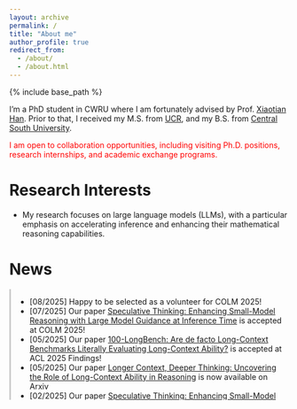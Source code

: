 ```yaml
---
layout: archive
permalink: /
title: "About me"
author_profile: true
redirect_from: 
  - /about/
  - /about.html
---
```


{% include base_path %}

I’m a PhD student in CWRU where I am fortunately advised by Prof. [Xiaotian Han](https://ahxt.github.io/). Prior to that, I received my M.S. from [UCR](https://www.ece.ucr.edu/), and my B.S. from [Central South University](https://soa.csu.edu.cn/).

<span style="color:red;">I am open to collaboration opportunities, including visiting Ph.D. positions, research internships, and academic exchange programs.</span>

Research Interests
======
* My research focuses on large language models (LLMs), with a particular emphasis on accelerating inference and enhancing their mathematical reasoning capabilities.

News
======
<div style="max-height: 200px; overflow-y: auto; border-left: 3px solid #ccc; padding-left: 10px;">

* [08/2025] Happy to be selected as a volunteer for COLM 2025!
* [07/2025] Our paper [Speculative Thinking: Enhancing Small-Model Reasoning with Large Model Guidance at Inference Time](https://arxiv.org/abs/2504.12329) is accepted at COLM 2025! 
* [05/2025] Our paper [100-LongBench: Are de facto Long-Context Benchmarks Literally Evaluating Long-Context Ability?](https://arxiv.org/abs/2505.19293) is accepted at ACL 2025 Findings! 
* [05/2025] Our paper [Longer Context, Deeper Thinking: Uncovering the Role of Long-Context Ability in Reasoning](https://arxiv.org/abs/2505.17315) is now available on Arxiv
* [02/2025] Our paper [Speculative Thinking: Enhancing Small-Model Reasoning with Large Model Guidance at Inference Time](https://arxiv.org/abs/2504.12329) is now available on Arxiv
* [02/2025] Our paper [Thinking Preference Optimization](https://arxiv.org/abs/2502.13173) is now available on Arxiv
* [01/2025] Blog post: [Thinking Preference Optimization](https://uservan.github.io/posts/2025/01/Thinking_Preference_Optimization/)
* [01/2025] Start my Ph.D life in Computer Science, Case Western Reserve University (CWRU)
</div>